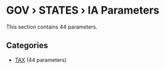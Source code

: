 # GOV › STATES › IA Parameters

This section contains 44 parameters.

## Categories

- [TAX](tax/index.md) (44 parameters)
